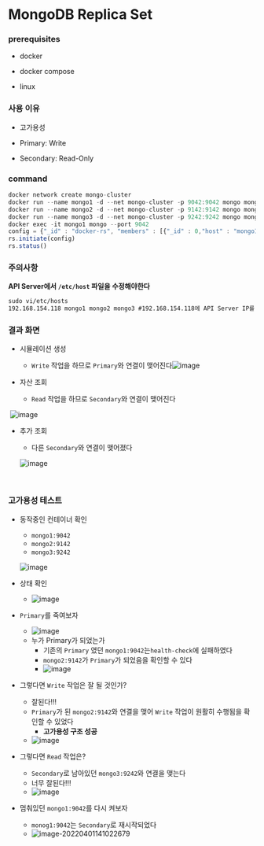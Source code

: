 # MongoDB Replica Set


### prerequisites

- docker

- docker compose

- linux

  

### 사용 이유

- 고가용성

- Primary: Write

- Secondary: Read-Only

  

### command

```js
docker network create mongo-cluster
docker run --name mongo1 -d --net mongo-cluster -p 9042:9042 mongo mongod --replSet docker-rs --port 9042
docker run --name mongo2 -d --net mongo-cluster -p 9142:9142 mongo mongod --replSet docker-rs --port 9142
docker run --name mongo3 -d --net mongo-cluster -p 9242:9242 mongo mongod --replSet docker-rs --port 9242
docker exec -it mongo1 mongo --port 9042
config = {"_id" : "docker-rs", "members" : [{"_id" : 0,"host" : "mongo1:9042"},{"_id" : 1,"host" : "mongo2:9142"},{"_id" : 2,"host" : "mongo3:9242"}]}
rs.initiate(config)
rs.status() 
```



### 주의사항

**API Server에서 `/etc/host` 파일을 수정해야한다**

``` tex
sudo vi/etc/hosts
192.168.154.118 mongo1 mongo2 mongo3 #192.168.154.118에 API Server IP를 적는다
```



### 결과 화면

- 시뮬레이션 생성
  - `Write` 작업을 하므로 `Primary`와 연결이 맺어진다![image](https://user-images.githubusercontent.com/47052106/161195996-fd0cd70e-bb23-4cd3-babc-c2b9aa05525c.png)



- 자산 조회
  - `Read` 작업을 하므로 `Secondary`와 연결이 맺어진다

​			![image](https://user-images.githubusercontent.com/47052106/161196807-f46a927f-5210-4009-906d-aa92aba43cf8.png)

  - 추가 조회

    - 다른 `Secondary`와 연결이 맺어졌다

    ![image](https://user-images.githubusercontent.com/47052106/161196926-c0abfe06-7e1c-4247-ae2a-f609460156a3.png)

​      



### 고가용성 테스트

- 동작중인 컨테이너 확인

  - `mongo1:9042`
  - `mongo2:9142`
  - `mongo3:9242`

  ![image](https://user-images.githubusercontent.com/47052106/161197494-b1459402-079c-4310-8283-ddee8e740eac.png)

- 상태 확인

  - ![image](https://user-images.githubusercontent.com/47052106/161197697-28f4e4d8-c934-4325-97a9-e5ae44cd1da7.png)

- `Primary`를 죽여보자
  - ![image](https://user-images.githubusercontent.com/47052106/161197876-d6b3fc3f-fc1d-45e3-ac45-4a9df1797114.png)
  - 누가 Primary가 되었는가
    - 기존의 `Primary` 였던 `mongo1:9042`는`health-check`에 실패하였다
    - `mongo2:9142`가 `Primary`가 되었음을 확인할 수 있다
    - ![image](https://user-images.githubusercontent.com/47052106/161198009-17fffcdd-5a49-4c39-8837-04740c355998.png)



- 그렇다면 `Write` 작업은 잘 될 것인가?
  - 잘된다!!!
  - `Primary`가 된 `mongo2:9142`와 연결을 맺어 `Write` 작업이 원활히 수행됨을 확인할 수 있었다
    - **고가용성 구조 성공** 
  - ![image](https://user-images.githubusercontent.com/47052106/161198279-44332f48-55d4-4a88-9631-63d0927ab33e.png)

- 그렇다면 `Read` 작업은?
  - `Secondary`로 남아있던 `mongo3:9242`와 연결을 맺는다
  - 너무 잘된다!!!
  - ![image](https://user-images.githubusercontent.com/47052106/161198510-967f0d13-a683-4271-9b6c-d28879000e54.png)



- 멈춰있던 `mongo1:9042`를 다시 켜보자
  - `monog1:9042`는 `Secondary`로 재시작되었다
  - ![image-20220401141022679](C:\Users\hakjae_chung\AppData\Roaming\Typora\typora-user-images\image-20220401141022679.png)

